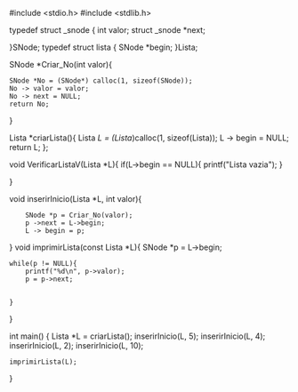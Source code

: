 #include <stdio.h>
#include <stdlib.h>

typedef struct _snode {
    int valor;
    struct _snode *next;


}SNode;
typedef struct lista {
    SNode *begin;
}Lista;

SNode *Criar_No(int valor){

    SNode *No = (SNode*) calloc(1, sizeof(SNode));
    No -> valor = valor;
    No -> next = NULL;
    return No;
}

Lista *criarLista(){
    Lista *L = (Lista*)calloc(1, sizeof(Lista));
    L -> begin = NULL;
    return L;
};

void VerificarListaV(Lista *L){
    if(L->begin == NULL){
        printf("Lista vazia");
    }

}

void inserirInicio(Lista *L, int valor){

        SNode *p = Criar_No(valor);
        p ->next = L->begin;
        L -> begin = p;

}
void imprimirLista(const Lista *L){
    SNode *p = L->begin;

    while(p != NULL){
        printf("%d\n", p->valor);
        p = p->next;


    }



}

int main()
{
    Lista *L = criarLista();
    inserirInicio(L, 5);
    inserirInicio(L, 4);
    inserirInicio(L, 2);
    inserirInicio(L, 10);

    imprimirLista(L);


}
